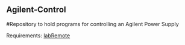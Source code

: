 ## Agilent-Control
#Repository to hold programs for controlling an Agilent Power Supply

Requirements:
[labRemote](https://gitlab.cern.ch/berkeleylab/labRemote)
